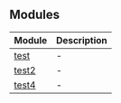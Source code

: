 ## Modules

| Module | Description |
| ------ | ------ |
| [test](test.md) | - |
| [test2](test2.md) | - |
| [test4](test4.md) | - |
